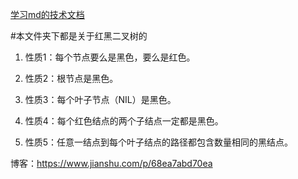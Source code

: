 [学习md的技术文档](http://www.mdeditor.com/)

#本文件夹下都是关于红黑二叉树的

1. 性质1：每个节点要么是黑色，要么是红色。

2. 性质2：根节点是黑色。

3. 性质3：每个叶子节点（NIL）是黑色。

4. 性质4：每个红色结点的两个子结点一定都是黑色。

5. 性质5：任意一结点到每个叶子结点的路径都包含数量相同的黑结点。

博客：https://www.jianshu.com/p/68ea7abd70ea
